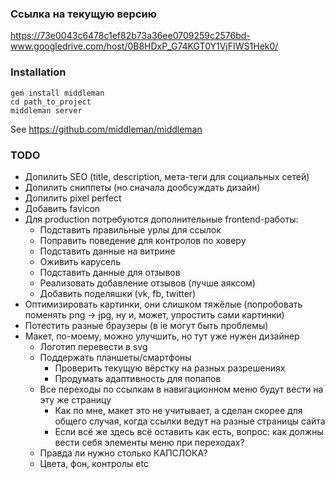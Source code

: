 ### Ссылка на текущую версию

https://73e0043c6478c1ef82b73a36ee0709259c2576bd-www.googledrive.com/host/0B8HDxP_G74KGT0Y1VjFIWS1Hek0/

### Installation

```
gem install middleman
cd path_to_project
middleman server
```

See https://github.com/middleman/middleman

### TODO
* Допилить SEO (title, description, мета-теги для социальных сетей)
* Допилить сниппеты (но сначала дообсуждать дизайн)
* Допилить pixel perfect
* Добавить favicon
* Для production потребуются дополнительные frontend-работы:
  * Подставить правильные урлы для ссылок
  * Поправить поведение для контролов по ховеру
  * Подставить данные на витрине
  * Оживить карусель
  * Подставить данные для отзывов
  * Реализовать добавление отзывов (лучше аяксом)
  * Добавить поделяшки (vk, fb, twitter)
* Оптимизировать картинки, они слишком тяжёлые (попробовать поменять png -> jpg, ну и, может, упростить сами картинки)
* Потестить разные браузеры (в ie могут быть проблемы)
* Макет, по-моему, можно улучшить, но тут уже нужен дизайнер
  * Логотип перевести в svg
  * Поддержать планшеты/смартфоны
    * Проверить текущую вёрстку на разных разрешениях
    * Продумать адаптивность для попапов
  * Все переходы по ссылкам в навигационном меню будут вести на эту же страницу
    * Как по мне, макет это не учитывает, а сделан скорее для общего случая, когда ссылки ведут на разные страницы сайта
    * Если всё же здесь всё оставить как есть, вопрос: как должны вести себя элементы меню при переходах?
  * Правда ли нужно столько КАПСЛОКА?
  * Цвета, фон, контролы etc
